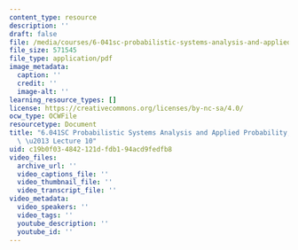 ```yaml
---
content_type: resource
description: ''
draft: false
file: /media/courses/6-041sc-probabilistic-systems-analysis-and-applied-probability-fall-2013/c19b0f034842121dfdb194acd9fedfb8_MIT6_041SCF13_lec10_300k.pdf
file_size: 571545
file_type: application/pdf
image_metadata:
  caption: ''
  credit: ''
  image-alt: ''
learning_resource_types: []
license: https://creativecommons.org/licenses/by-nc-sa/4.0/
ocw_type: OCWFile
resourcetype: Document
title: "6.041SC Probabilistic Systems Analysis and Applied Probability, Fall 2013Transcript\
  \ \u2013 Lecture 10"
uid: c19b0f03-4842-121d-fdb1-94acd9fedfb8
video_files:
  archive_url: ''
  video_captions_file: ''
  video_thumbnail_file: ''
  video_transcript_file: ''
video_metadata:
  video_speakers: ''
  video_tags: ''
  youtube_description: ''
  youtube_id: ''
---
```


